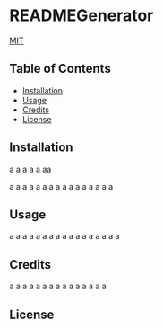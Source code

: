 # READMEGenerator
[MIT](https://opensource.org/licenses/MIT)
## Table of Contents
- [Installation](#installation)
- [Usage](#usage)
- [Credits](#credits)
- [License](#license)


## Installation

a
a
a
a
a
aa

a
a
a
a
a
a
a
a
a
a
a
a
a
a
a
a


## Usage


a
a
a
a
a
a
a
a
a
a
a
a
a
a
a
a
a
## Credits

a
a
a
a
a
a
a
a
a
a
a
a
a
a
a
## License